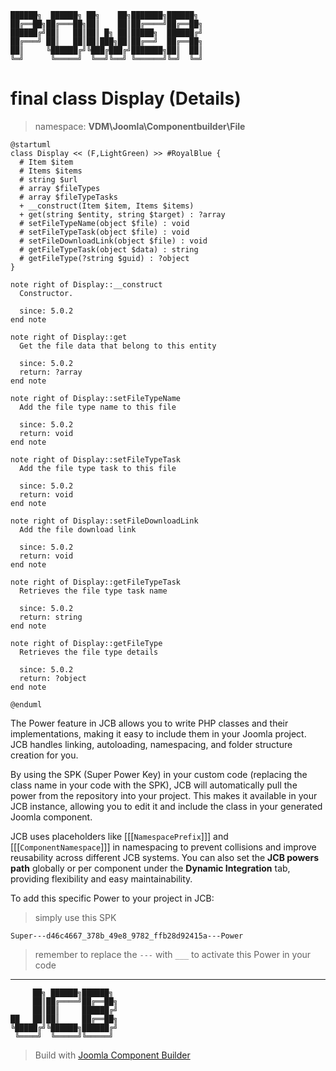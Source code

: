 ```
██████╗  ██████╗ ██╗    ██╗███████╗██████╗
██╔══██╗██╔═══██╗██║    ██║██╔════╝██╔══██╗
██████╔╝██║   ██║██║ █╗ ██║█████╗  ██████╔╝
██╔═══╝ ██║   ██║██║███╗██║██╔══╝  ██╔══██╗
██║     ╚██████╔╝╚███╔███╔╝███████╗██║  ██║
╚═╝      ╚═════╝  ╚══╝╚══╝ ╚══════╝╚═╝  ╚═╝
```
# final class Display (Details)
> namespace: **VDM\Joomla\Componentbuilder\File**

```uml
@startuml
class Display << (F,LightGreen) >> #RoyalBlue {
  # Item $item
  # Items $items
  # string $url
  # array $fileTypes
  # array $fileTypeTasks
  + __construct(Item $item, Items $items)
  + get(string $entity, string $target) : ?array
  # setFileTypeName(object $file) : void
  # setFileTypeTask(object $file) : void
  # setFileDownloadLink(object $file) : void
  # getFileTypeTask(object $data) : string
  # getFileType(?string $guid) : ?object
}

note right of Display::__construct
  Constructor.

  since: 5.0.2
end note

note right of Display::get
  Get the file data that belong to this entity

  since: 5.0.2
  return: ?array
end note

note right of Display::setFileTypeName
  Add the file type name to this file

  since: 5.0.2
  return: void
end note

note right of Display::setFileTypeTask
  Add the file type task to this file

  since: 5.0.2
  return: void
end note

note right of Display::setFileDownloadLink
  Add the file download link

  since: 5.0.2
  return: void
end note

note right of Display::getFileTypeTask
  Retrieves the file type task name

  since: 5.0.2
  return: string
end note

note right of Display::getFileType
  Retrieves the file type details

  since: 5.0.2
  return: ?object
end note
 
@enduml
```

The Power feature in JCB allows you to write PHP classes and their implementations, making it easy to include them in your Joomla project. JCB handles linking, autoloading, namespacing, and folder structure creation for you.

By using the SPK (Super Power Key) in your custom code (replacing the class name in your code with the SPK), JCB will automatically pull the power from the repository into your project. This makes it available in your JCB instance, allowing you to edit it and include the class in your generated Joomla component.

JCB uses placeholders like [[[`NamespacePrefix`]]] and [[[`ComponentNamespace`]]] in namespacing to prevent collisions and improve reusability across different JCB systems. You can also set the **JCB powers path** globally or per component under the **Dynamic Integration** tab, providing flexibility and easy maintainability.

To add this specific Power to your project in JCB:

> simply use this SPK
```
Super---d46c4667_378b_49e8_9782_ffb28d92415a---Power
```
> remember to replace the `---` with `___` to activate this Power in your code

---
```
     ██╗ ██████╗██████╗
     ██║██╔════╝██╔══██╗
     ██║██║     ██████╔╝
██   ██║██║     ██╔══██╗
╚█████╔╝╚██████╗██████╔╝
 ╚════╝  ╚═════╝╚═════╝
```
> Build with [Joomla Component Builder](https://git.vdm.dev/joomla/Component-Builder)

